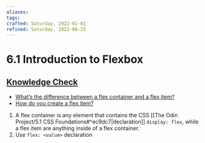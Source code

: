```yaml
---
aliases:
tags:
crafted: Saturday, 2022-01-01
refined: Saturday, 2022-06-25
---
```


# 6.1 Introduction to Flexbox

## [Knowledge Check](https://www.theodinproject.com/paths/foundations/courses/foundations/lessons/introduction-to-flexbox#knowledge-check)

- [What’s the difference between a flex container and a flex item?](https://www.theodinproject.com/paths/foundations/courses/foundations/lessons/introduction-to-flexbox#flex-container-item-knowledge-check)
- [How do you create a flex item?](https://www.theodinproject.com/paths/foundations/courses/foundations/lessons/introduction-to-flexbox#how-to-create-flex-item-knowledge-check)

1. A flex container is any element that contains the CSS [[The Odin Project/5.1 CSS Foundations#^ec9dc7|declaration]] `display: flex`, while a flex item are anything inside of a flex container.
2. Use `flex: <value>` declaration

